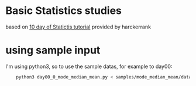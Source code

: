 # Basic Statistics studies

based on [10 day of Statictis tutorial](https://www.hackerrank.com/domains/tutorials/10-days-of-statistics) provided by
harckerrank

# using sample input

I'm using python3, so to use the sample datas, for example to day00:

```bash
    python3 day00_0_mode_median_mean.py < samples/mode_median_mean/data01
```